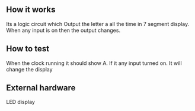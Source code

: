 <!---

This file is used to generate your project datasheet. Please fill in the information below and delete any unused
sections.

You can also include images in this folder and reference them in the markdown. Each image must be less than
512 kb in size, and the combined size of all images must be less than 1 MB.
-->

## How it works

Its a logic circuit which Output the letter a all the time in 7 segment display. When any input is on then the output changes.

## How to test

When the clock running it should show A. If it any input turned on. It will change the display

## External hardware

LED display
